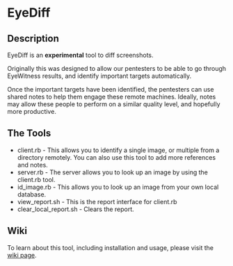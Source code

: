 # EyeDiff

## Description

EyeDiff is an **experimental** tool to diff screenshots.

Originally this was designed to allow our pentesters to be able to go through EyeWitness
results, and identify important targets automatically.

Once the important targets have been identified, the pentesters can use shared notes to help
them engage these remote machines. Ideally, notes may allow these people to perform on a
similar quality level, and hopefully more productive.

## The Tools

* client.rb - This allows you to identify a single image, or multiple from a directory remotely.
              You can also use this tool to add more references and notes.
* server.rb - The server allows you to look up an image by using the client.rb tool.
* id_image.rb - This allows you to look up an image from your own local database.
* view_report.sh - This is the report interface for client.rb
* clear_local_report.sh - Clears the report.


## Wiki

To learn about this tool, including installation and usage, please visit the [wiki page](https://github.com/wchen-r7/EyeDiff/wiki).
